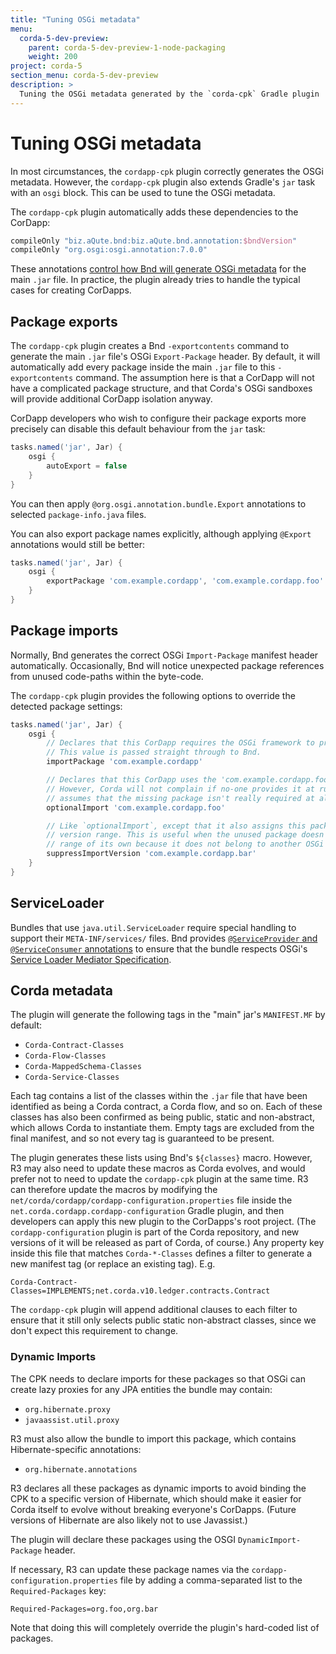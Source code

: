 ```yaml
---
title: "Tuning OSGi metadata"
menu:
  corda-5-dev-preview:
    parent: corda-5-dev-preview-1-node-packaging
    weight: 200
project: corda-5
section_menu: corda-5-dev-preview
description: >
  Tuning the OSGi metadata generated by the `corda-cpk` Gradle plugin
---
```


# Tuning OSGi metadata


In most circumstances, the `cordapp-cpk` plugin correctly generates the OSGi metadata. However, the `cordapp-cpk` plugin also extends Gradle's `jar` task with an `osgi` block. This can be used to tune the OSGi metadata.

The `cordapp-cpk` plugin automatically adds these dependencies to the CorDapp:

```groovy
compileOnly "biz.aQute.bnd:biz.aQute.bnd.annotation:$bndVersion"
compileOnly "org.osgi:osgi.annotation:7.0.0"
```

These annotations [control how Bnd will generate OSGi metadata](https://bnd.bndtools.org/chapters/230-manifest-annotations.html)
for the main `.jar` file. In practice, the plugin already tries to handle the typical cases for creating CorDapps.

## Package exports

The `cordapp-cpk` plugin creates a Bnd `-exportcontents` command to generate the main `.jar` file's OSGi
`Export-Package` header. By default, it will automatically add every package inside the main `.jar` file to this
`-exportcontents` command. The assumption here is that a CorDapp will not have a complicated package structure,
and that Corda's OSGi sandboxes will provide additional CorDapp isolation anyway.

CorDapp developers who wish to configure their package exports more precisely can disable this default behaviour
from the `jar` task:

```groovy
tasks.named('jar', Jar) {
    osgi {
        autoExport = false
    }
}
```
You can then apply `@org.osgi.annotation.bundle.Export` annotations to selected `package-info.java`
files.

You can also export package names explicitly, although applying `@Export` annotations would still be better:

```groovy
tasks.named('jar', Jar) {
    osgi {
        exportPackage 'com.example.cordapp', 'com.example.cordapp.foo'
    }
}
```

## Package imports

Normally, Bnd generates the correct OSGi `Import-Package` manifest header automatically. Occasionally, Bnd will notice unexpected package references from unused code-paths within the byte-code.

The `cordapp-cpk` plugin provides the following options to override the detected package settings:

```groovy
tasks.named('jar', Jar) {
    osgi {
        // Declares that this CorDapp requires the OSGi framework to provide the 'com.example.cordapp' package.
        // This value is passed straight through to Bnd.
        importPackage 'com.example.cordapp'

        // Declares that this CorDapp uses the 'com.example.cordapp.foo` package.
        // However, Corda will not complain if no-one provides it at runtime. This
        // assumes that the missing package isn't really required at all.
        optionalImport 'com.example.cordapp.foo'

        // Like `optionalImport`, except that it also assigns this package an empty
        // version range. This is useful when the unused package doesn't have a version
        // range of its own because it does not belong to another OSGi bundle.
        suppressImportVersion 'com.example.cordapp.bar'
    }
}
```

## ServiceLoader

Bundles that use `java.util.ServiceLoader` require special handling to support their `META-INF/services/` files.
Bnd provides [`@ServiceProvider` and `@ServiceConsumer` annotations](https://bnd.bndtools.org/chapters/240-spi-annotations.html)
to ensure that the bundle respects OSGi's [Service Loader Mediator Specification](https://docs.osgi.org/specification/osgi.cmpn/7.0.0/service.loader.html).

## Corda metadata

The plugin will generate the following tags in the "main" jar's `MANIFEST.MF` by default:
- `Corda-Contract-Classes`
- `Corda-Flow-Classes`
- `Corda-MappedSchema-Classes`
- `Corda-Service-Classes`

Each tag contains a list of the classes within the `.jar` file that have been identified as being
a Corda contract, a Corda flow, and so on. Each of these classes has also been confirmed as being
public, static and non-abstract, which allows Corda to instantiate them. Empty tags are
excluded from the final manifest, and so not every tag is guaranteed to be present.

The plugin generates these lists using Bnd's `${classes}` macro. However, R3 may also need to
update these macros as Corda evolves, and would prefer not to need to update the `cordapp-cpk`
plugin at the same time. R3 can therefore update the macros by modifying the
`net/corda/cordapp/cordapp-configuration.properties`
file inside the `net.corda.cordapp.cordapp-configuration`
Gradle plugin, and then developers can apply this new plugin to the CorDapps's root project. (The
`cordapp-configuration` plugin is part of the Corda repository, and new versions of it
will be released as part of Corda, of course.)
Any property key inside this file that matches `Corda-*-Classes` defines a filter to
generate a new manifest tag (or replace an existing tag). E.g.
```
Corda-Contract-Classes=IMPLEMENTS;net.corda.v10.ledger.contracts.Contract
```
The `cordapp-cpk` plugin will append additional clauses to each filter to ensure that it still
only selects public static non-abstract classes, since we don't expect this requirement to change.

### Dynamic Imports

The CPK needs to declare imports for these packages so that OSGi can create lazy proxies
for any JPA entities the bundle may contain:
- `org.hibernate.proxy`
- `javaassist.util.proxy`

R3 must also allow the bundle to import this package, which contains Hibernate-specific annotations:
- `org.hibernate.annotations`

R3 declares all these packages as dynamic imports to avoid binding the CPK to a specific
version of Hibernate, which should make it easier for Corda itself to evolve without breaking
everyone's CorDapps. (Future versions of Hibernate are also likely not to use Javassist.)

The plugin will declare these packages using the OSGI `DynamicImport-Package` header.

If necessary, R3 can update these package names via the `cordapp-configuration.properties`
file by adding a comma-separated list to the `Required-Packages` key:
```
Required-Packages=org.foo,org.bar
```

Note that doing this will completely override the plugin's hard-coded list of packages.
